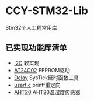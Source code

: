 # CCY-STM32-Lib
Stm32个人工程常用库

## 已实现功能库清单
- [I2C](Core%2FInc%2Fsoft_i2c.h) 软实现
- [AT24C02](Core%2FInc%2Fat24c02.h) EEPROM驱动
- [Delay](Core%2FInc%2Fdelay.h) SysTick延时函数工具
- [usart.c](Core%2FSrc%2Fusart.c) printf重定向
- [AHT20](Core%2FInc%2Faht20.h) AHT20温湿度传感器